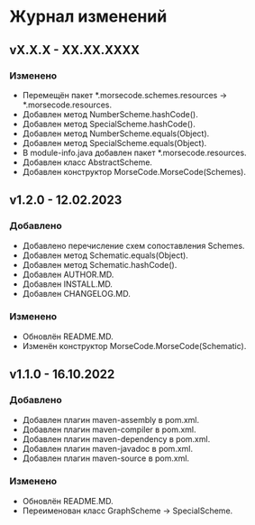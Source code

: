 # Журнал изменений
## vX.X.X - XX.XX.XXXX
### Изменено
* Перемещён пакет *.morsecode.schemes.resources -> *.morsecode.resources.
* Добавлен метод NumberScheme.hashCode().
* Добавлен метод SpecialScheme.hashCode().
* Добавлен метод NumberScheme.equals(Object).
* Добавлен метод SpecialScheme.equals(Object).
* В module-info.java добавлен пакет *.morsecode.resources.
* Добавлен класс AbstractScheme.
* Добавлен конструктор MorseCode.MorseCode(Schemes).

## v1.2.0 - 12.02.2023
### Добавлено
* Добавлено перечисление схем сопоставления Schemes.
* Добавлен метод Schematic.equals(Object).
* Добавлен метод Schematic.hashCode().
* Добавлен AUTHOR.MD.
* Добавлен INSTALL.MD.
* Добавлен CHANGELOG.MD.

### Изменено
* Обновлён README.MD.
* Изменён конструктор MorseCode.MorseCode(Schematic).

## v1.1.0 - 16.10.2022
### Добавлено
* Добавлен плагин maven-assembly в pom.xml.
* Добавлен плагин maven-compiler в pom.xml.
* Добавлен плагин maven-dependency в pom.xml.
* Добавлен плагин maven-javadoc в pom.xml.
* Добавлен плагин maven-source в pom.xml.

### Изменено
* Обновлён README.MD.
* Переименован класс GraphScheme -> SpecialScheme.
